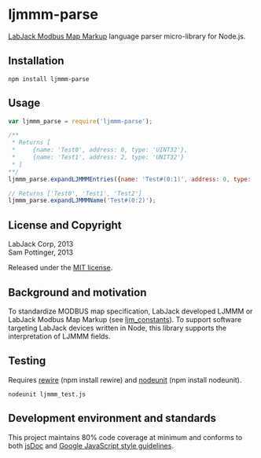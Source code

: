 ljmmm-parse
===========
[LabJack Modbus Map Markup](https://bitbucket.org/labjack/ljm_constants) language parser micro-library for Node.js.  
  

Installation
--------------
``npm install ljmmm-parse``
  

Usage
---------
```javascript
var ljmmm_parse = require('ljmmm-parse');

/**
 * Returns [
 *     {name: 'Test0', address: 0, type: 'UINT32'},
 *     {name: 'Test1', address: 2, type: 'UNIT32'}
 * ]
**/
ljmmm_parse.expandLJMMMEntries({name: 'Test#(0:1)', address: 0, type: 'UINT32'});

// Returns ['Test0', 'Test1', 'Test2']
ljmmm_parse.expandLJMMMName('Test#(0:2)');
```


License and Copyright
-----------------------------
LabJack Corp, 2013  
Sam Pottinger, 2013

Released under the [MIT license](http://opensource.org/licenses/MIT).


Background and motivation
-----------------------------------
To standardize MODBUS map specification, LabJack developed LJMMM or LabJack Modbus Map Markup (see [ljm_constants](https://bitbucket.org/labjack/ljm_constants)). To support software targeting LabJack devices written in Node, this library supports the interpretation of LJMMM fields.


Testing
---------
Requires [rewire](https://github.com/jhnns/rewire) (npm install rewire) and [nodeunit](https://github.com/caolan/nodeunit) (npm install nodeunit).
```
nodeunit ljmmm_test.js
```


Development environment and standards
-----------------------------------------------------
This project maintains 80% code coverage at minimum and conforms to both [jsDoc](http://usejsdoc.org/) and [Google JavaScript style guidelines](http://google-styleguide.googlecode.com/svn/trunk/javascriptguide.xml).
